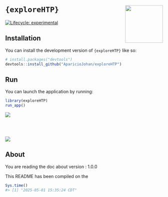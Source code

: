 
<!-- README.md is generated from README.Rmd. Please edit that file -->

# `{exploreHTP}` <img src='man/figures/logo.png' width = "120px" align="right"/>

<!-- badges: start -->

[![Lifecycle:
experimental](https://img.shields.io/badge/lifecycle-experimental-orange.svg)](https://lifecycle.r-lib.org/articles/stages.html#experimental)
<!-- badges: end -->

## Installation

You can install the development version of `{exploreHTP}` like so:

``` r
# install.packages("devtools")
devtools::install_github("AparicioJohan/exploreHTP")
```

## Run

You can launch the application by running:

``` r
library(exploreHTP)
run_app()
```

<img src='man/figures/Lastversion1.png' align="center"/>

<br> <br>

<img src='man/figures/Lastversion2.png' align="center"/>

## About

You are reading the doc about version : 1.0.0

This README has been compiled on the

``` r
Sys.time()
#> [1] "2025-05-01 15:35:24 CDT"
```
